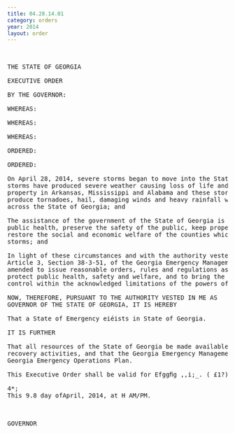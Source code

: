 ```yaml
---
title: 04.28.14.01
category: orders
year: 2014
layout: order
---
```


<pre> 

THE STATE OF GEORGIA

EXECUTIVE ORDER

BY THE GOVERNOR:

WHEREAS:

WHEREAS:

WHEREAS:

ORDERED:

ORDERED:

On April 28, 2014, severe storms began to move into the State of Georgia, and these
storms have produced severe weather causing loss of life and extensive damage to
property in Arkansas, Mississippi and Alabama and these storms are forecast to possibly
produce tornadoes, hail, damaging winds and heavy rainfall which could cause ﬂooding
across the State of Georgia; and

The assistance of the government of the State of Georgia is necessary to protect the
public health, preserve the safety of the public, keep property damage to a minimum and
restore the social and economic welfare of the counties which may be impacted by these
storms; and

In light of these circumstances and with the authority vested in the Governor by virtue of
Article 3, Section 38-3-51, of the Georgia Emergency Management Act of 1981, as
amended to issue reasonable orders, rules and regulations as are deemed necessary to
protect public health, safety and welfare, and to bring the emergency situation under
control within the acknowledged limitations of the powers of the Governor.

NOW, THEREFORE, PURSUANT TO THE AUTHORITY VESTED IN ME AS
GOVERNOR OF THE STATE OF GEORGIA, IT IS HEREBY

That a State of Emergency eiéists in State of Georgia.

IT IS FURTHER

That all resources of the State of Georgia be made available to assist in the response and
recovery activities, and that the Georgia Emergency Management Agency activate the
Georgia Emergency Operations Plan.

This Executive Order shall be valid for Efggﬁg ,,i;_. ( £1?) days from this date.

4*;
This 9.8 day ofApril, 2014, at H AM/PM.

 

GOVERNOR

</pre>
